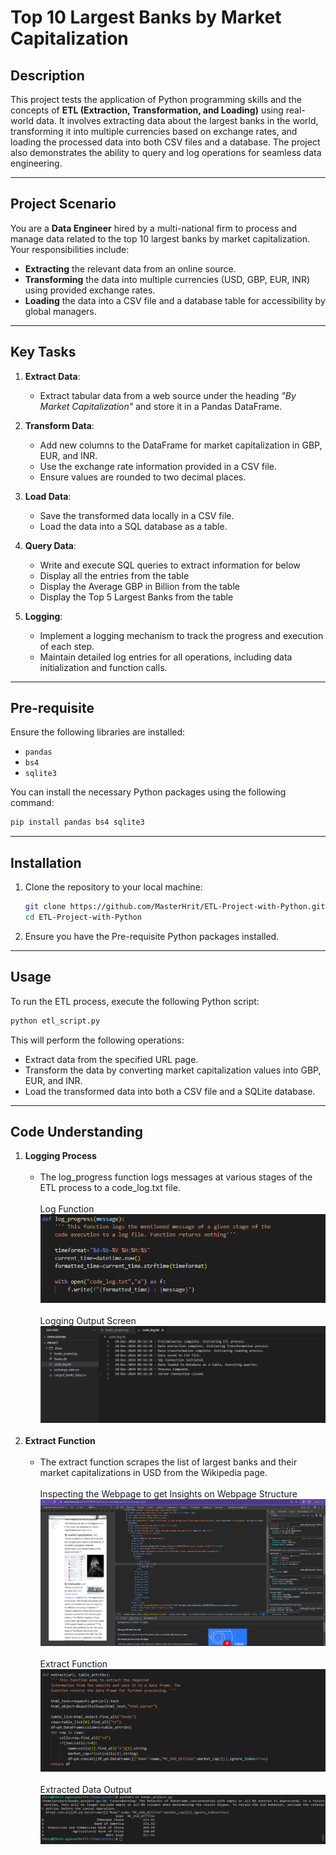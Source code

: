 # **Top 10 Largest Banks by Market Capitalization**

## **Description**
This project tests the application of Python programming skills and the concepts of **ETL (Extraction, Transformation, and Loading)** using real-world data. It involves extracting data about the largest banks in the world, transforming it into multiple currencies based on exchange rates, and loading the processed data into both CSV files and a database. The project also demonstrates the ability to query and log operations for seamless data engineering.

---

## **Project Scenario**
You are a **Data Engineer** hired by a multi-national firm to process and manage data related to the top 10 largest banks by market capitalization. Your responsibilities include:
- **Extracting** the relevant data from an online source.
- **Transforming** the data into multiple currencies (USD, GBP, EUR, INR) using provided exchange rates.
- **Loading** the data into a CSV file and a database table for accessibility by global managers.

---

## **Key Tasks**
1. **Extract Data**:
   - Extract tabular data from a web source under the heading *"By Market Capitalization"* and store it in a Pandas DataFrame.

3. **Transform Data**:
   - Add new columns to the DataFrame for market capitalization in GBP, EUR, and INR.
   - Use the exchange rate information provided in a CSV file.
   - Ensure values are rounded to two decimal places.

4. **Load Data**:
   - Save the transformed data locally in a CSV file.
   - Load the data into a SQL database as a table.

5. **Query Data**:
   - Write and execute SQL queries to extract information for below
	- Display all the entries from the table
	- Display the Average GBP in Billion from the table
	- Display the Top 5 Largest Banks from the table 

6. **Logging**:
   - Implement a logging mechanism to track the progress and execution of each step.
   - Maintain detailed log entries for all operations, including data initialization and function calls.

---

## **Pre-requisite**
Ensure the following libraries are installed:
- `pandas`
- `bs4`
- `sqlite3`

You can install the necessary Python packages using the following command:

```bash
pip install pandas bs4 sqlite3
```
---

## **Installation**
1. Clone the repository to your local machine:
   ```bash
   git clone https://github.com/MasterHrit/ETL-Project-with-Python.git
   cd ETL-Project-with-Python
   ```
2. Ensure you have the Pre-requisite Python packages installed.

---

## **Usage**
To run the ETL process, execute the following Python script:
```bash
python etl_script.py
```
This will perform the following operations:
- Extract data from the specified URL page.
- Transform the data by converting market capitalization values into GBP, EUR, and INR.
- Load the transformed data into both a CSV file and a SQLite database.

---

## **Code Understanding**
1. **Logging Process**</br></br>
   - The log_progress function logs messages at various stages of the ETL process to a code_log.txt file.</br></br>
   Log Function</br>
   ![Log Function](screenshots/Task_1_log_function.png)</br></br>
   Logging Output Screen
   ![Logging Output Screen](screenshots/Task_7_log_content.png)</br></br>
2. **Extract Function**</br></br>
   - The extract function scrapes the list of largest banks and their market capitalizations in USD from the Wikipedia page.</br></br>
   Inspecting the Webpage to get Insights on Webpage Structure
   ![Inspecting the Webpage to get Insights on Webpage Structure](screenshots/Task_2a_extract.png)</br></br>
   Extract Function
   ![Extract Function](screenshots/Task_2b_extract.png)</br></br>
   Extracted Data Output
   ![Extracted Output](screenshots/Task_2c_extract.png)</br></br>
     
   
